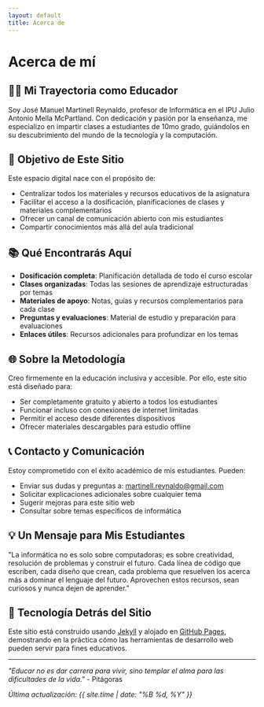 ```yaml
---
layout: default
title: Acerca de
---
```


# Acerca de mí

## 👨‍🏫 Mi Trayectoria como Educador

Soy José Manuel Martinell Reynaldo, profesor de Informática en el IPU Julio Antonio Mella McPartland. Con dedicación y pasión por la enseñanza, me especializo en impartir clases a estudiantes de 10mo grado, guiándolos en su descubrimiento del mundo de la tecnología y la computación.

## 🎯 Objetivo de Este Sitio

Este espacio digital nace con el propósito de:
- Centralizar todos los materiales y recursos educativos de la asignatura
- Facilitar el acceso a la dosificación, planificaciones de clases y materiales complementarios
- Ofrecer un canal de comunicación abierto con mis estudiantes
- Compartir conocimientos más allá del aula tradicional

## 📚 Qué Encontrarás Aquí

- **Dosificación completa**: Planificación detallada de todo el curso escolar
- **Clases organizadas**: Todas las sesiones de aprendizaje estructuradas por temas
- **Materiales de apoyo**: Notas, guías y recursos complementarios para cada clase
- **Preguntas y evaluaciones**: Material de estudio y preparación para evaluaciones
- **Enlaces útiles**: Recursos adicionales para profundizar en los temas

## 🌐 Sobre la Metodología

Creo firmemente en la educación inclusiva y accesible. Por ello, este sitio está diseñado para:
- Ser completamente gratuito y abierto a todos los estudiantes
- Funcionar incluso con conexiones de internet limitadas
- Permitir el acceso desde diferentes dispositivos
- Ofrecer materiales descargables para estudio offline

## 📞 Contacto y Comunicación

Estoy comprometido con el éxito académico de mis estudiantes. Pueden:
- Enviar sus dudas y preguntas a: [martinell.reynaldo@gmail.com](mailto:martinell.reynaldo@gmail.com)
- Solicitar explicaciones adicionales sobre cualquier tema
- Sugerir mejoras para este sitio web
- Consultar sobre temas específicos de informática

## 💡 Un Mensaje para Mis Estudiantes

"La informática no es solo sobre computadoras; es sobre creatividad, resolución de problemas y construir el futuro. Cada línea de código que escriben, cada diseño que crean, cada problema que resuelven los acerca más a dominar el lenguaje del futuro. Aprovechen estos recursos, sean curiosos y nunca dejen de aprender."

## 🔧 Tecnología Detrás del Sitio

Este sitio está construido usando [Jekyll](https://jekyllrb.com/) y alojado en [GitHub Pages](https://pages.github.com/), demostrando en la práctica cómo las herramientas de desarrollo web pueden servir para fines educativos.

---

*"Educar no es dar carrera para vivir, sino templar el alma para las dificultades de la vida."* - Pitágoras

*Última actualización: {{ site.time | date: "%B %d, %Y" }}*